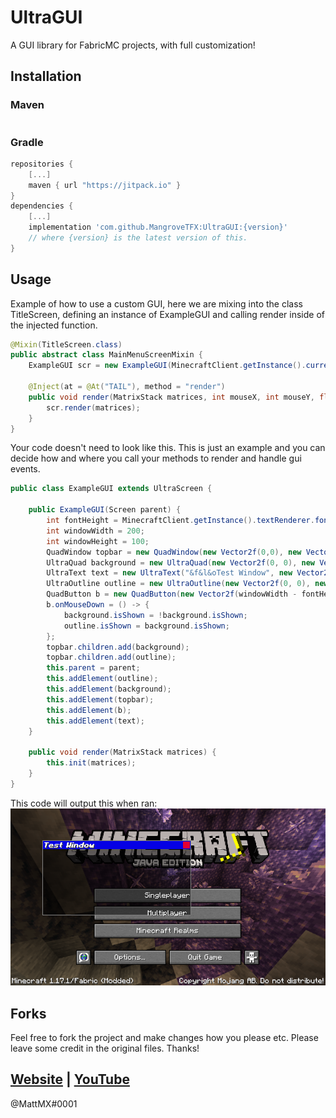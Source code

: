 # UltraGUI

A GUI library for FabricMC projects, with full customization!

## Installation

### Maven

```maven
```
### Gradle
```gradle
repositories {
    [...]
    maven { url "https://jitpack.io" }
}
dependencies {
    [...]
    implementation 'com.github.MangroveTFX:UltraGUI:{version}'
    // where {version} is the latest version of this.
}
```

## Usage

Example of how to use a custom GUI, here we are mixing into the class TitleScreen, defining an instance of ExampleGUI and calling render inside of the injected function.

```java
@Mixin(TitleScreen.class)
public abstract class MainMenuScreenMixin {
    ExampleGUI scr = new ExampleGUI(MinecraftClient.getInstance().currentScreen);

    @Inject(at = @At("TAIL"), method = "render")
    public void render(MatrixStack matrices, int mouseX, int mouseY, float delta, CallbackInfo ci) {
        scr.render(matrices);
    }
}
```
Your code doesn't need to look like this. This is just an example and you can decide how and where you call your methods to render and handle gui events.
```java
public class ExampleGUI extends UltraScreen {

    public ExampleGUI(Screen parent) {
        int fontHeight = MinecraftClient.getInstance().textRenderer.fontHeight;
        int windowWidth = 200;
        int windowHeight = 100;
        QuadWindow topbar = new QuadWindow(new Vector2f(0,0), new Vector2f(windowWidth, fontHeight + 2), new Vector4f(0.023f, 0f, 0.901f, 1f));
        UltraQuad background = new UltraQuad(new Vector2f(0, 0), new Vector2f(windowWidth, windowHeight), new Vector4f(0f, 0f, 0f, 0.5f));
        UltraText text = new UltraText("&f&l&oTest Window", new Vector2f(1, 2), true, false, topbar);
        UltraOutline outline = new UltraOutline(new Vector2f(0, 0), new Vector2f(windowWidth, windowHeight), new Vector4f(0.5f, 0.5f, 0.5f, 1.0f), 1);
        QuadButton b = new QuadButton(new Vector2f(windowWidth - fontHeight - 1, 1), new Vector2f(fontHeight, fontHeight), new Vector4f(0.901f, 0f, 0.203f, 1f), topbar);
        b.onMouseDown = () -> {
            background.isShown = !background.isShown;
            outline.isShown = background.isShown;
        };
        topbar.children.add(background);
        topbar.children.add(outline);
        this.parent = parent;
        this.addElement(outline);
        this.addElement(background);
        this.addElement(topbar);
        this.addElement(b);
        this.addElement(text);
    }

    public void render(MatrixStack matrices) {
        this.init(matrices);
    }
}
```
This code will output this when ran:
![ExampleImage](2021-10-02_20.17.32.png?raw=true "Title")


## Forks
Feel free to fork the project and make changes how you please etc. Please leave some credit in the original files. Thanks!

## [Website](https://www.mattmx.com/) | [YouTube](https:/www.youtube.com/mattmx)
@MattMX#0001
